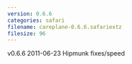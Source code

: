 ```yaml
---
version: 0.6.6
categories: safari
filename: careplane-0.6.6.safariextz
filesize: 96
---
```

v0.6.6 2011-06-23
  Hipmunk fixes/speed

